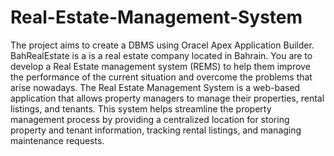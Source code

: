 # Real-Estate-Management-System

The project aims to create a DBMS using Oracel Apex Application Builder. BahRealEstate is a is a real estate company located in Bahrain. You are to develop a Real Estate management system (REMS) to help them improve the performance of the current situation and overcome the problems that arise nowadays. The Real Estate Management System is a web-based application that allows property managers to manage their properties, rental listings, and tenants. This system helps streamline the property management process by providing a centralized location for storing property and tenant information, tracking rental listings, and managing maintenance requests.
